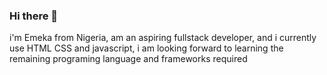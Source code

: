 ### Hi there 👋

i'm Emeka from Nigeria, am an aspiring fullstack developer, and i currently use HTML CSS and javascript, i am looking forward to learning the remaining programing language and frameworks required
